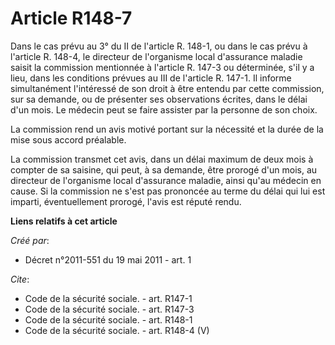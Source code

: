 # Article R148-7

Dans le cas prévu au 3° du II de l'article R. 148-1, ou dans le cas prévu à l'article R. 148-4, le directeur de l'organisme
local d'assurance maladie saisit la commission mentionnée à l'article R. 147-3 ou déterminée, s'il y a lieu, dans les
conditions prévues au III de l'article R. 147-1. Il informe simultanément l'intéressé de son droit à être entendu par cette
commission, sur sa demande, ou de présenter ses observations écrites, dans le délai d'un mois. Le médecin peut se faire
assister par la personne de son choix. 

La commission rend un avis motivé portant sur la nécessité et la durée de la mise sous accord préalable. 

La commission transmet cet avis, dans un délai maximum de deux mois à compter de sa saisine, qui peut, à sa demande, être
prorogé d'un mois, au directeur de l'organisme local d'assurance maladie, ainsi qu'au médecin en cause. Si la commission ne
s'est pas prononcée au terme du délai qui lui est imparti, éventuellement prorogé, l'avis est réputé rendu.

**Liens relatifs à cet article**

_Créé par_:

  - Décret n°2011-551 du 19 mai 2011 - art. 1

_Cite_:

  - Code de la sécurité sociale. - art. R147-1
  - Code de la sécurité sociale. - art. R147-3
  - Code de la sécurité sociale. - art. R148-1
  - Code de la sécurité sociale. - art. R148-4 (V)
